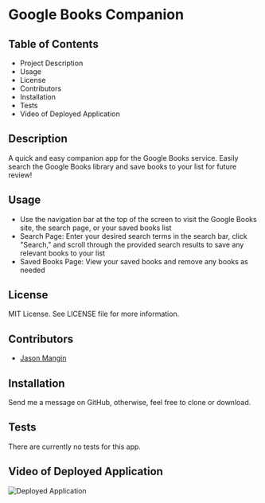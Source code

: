 # Google Books Companion

## **Table of Contents**

* Project Description
* Usage
* License
* Contributors
* Installation
* Tests
* Video of Deployed Application

## **Description**

A quick and easy companion app for the Google Books service. Easily search the Google Books library and save books to your list for future review!

## **Usage**

* Use the navigation bar at the top of the screen to visit the Google Books site, the search page, or your saved books list
* Search Page: Enter your desired search terms in the search bar, click "Search," and scroll through the provided search results to save any relevant books to your list
* Saved Books Page: View your saved books and remove any books as needed 

## **License**

MIT License. See LICENSE file for more information.

## **Contributors**

* [Jason Mangin](https://github.com/Jollyrgr83)

## **Installation**

Send me a message on GitHub, otherwise, feel free to clone or download.

## **Tests**

There are currently no tests for this app.

## **Video of Deployed Application**

![Deployed Application](/public/assets/images/video.gif)
